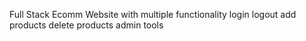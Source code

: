 Full Stack Ecomm Website with multiple functionality
login 
logout
add products
delete products 
admin tools
